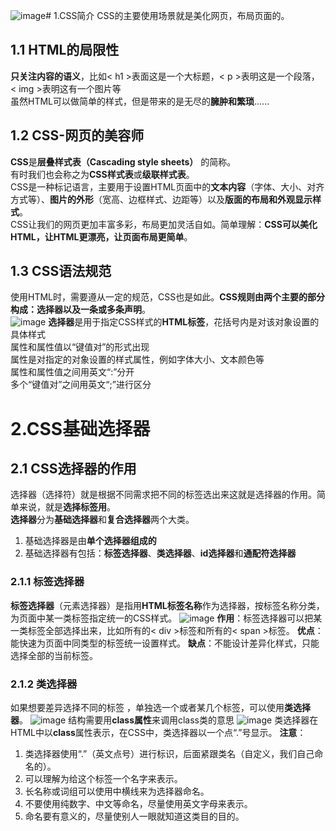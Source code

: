 ![image](https://github.com/Happy-jianghui/Frontend-Learning/assets/98568967/117970ec-c963-4715-8222-699a18d46bb5)# 1.CSS简介
CSS的主要使用场景就是美化网页，布局页面的。
## 1.1 HTML的局限性
**只关注内容的语义**，比如< h1 >表面这是一个大标题，< p >表明这是一个段落，< img >表明这有一个图片等  
虽然HTML可以做简单的样式，但是带来的是无尽的**臃肿和繁琐**......

## 1.2 CSS-网页的美容师
**CSS**是**层叠样式表（Cascading style sheets）** 的简称。  
有时我们也会称之为**CSS样式表**或**级联样式表**。  
CSS是一种标记语言，主要用于设置HTML页面中的**文本内容**（字体、大小、对齐方式等）、**图片的外形**（宽高、边框样式、边距等）以及**版面的布局和外观显示样式**。  
CSS让我们的网页更加丰富多彩，布局更加灵活自如。简单理解：**CSS可以美化HTML，让HTML更漂亮，让页面布局更简单**。

## 1.3 CSS语法规范
使用HTML时，需要遵从一定的规范，CSS也是如此。**CSS规则由两个主要的部分构成：选择器以及一条或多条声明**。  
![image](https://github.com/Happy-jianghui/Frontend-Learning/assets/98568967/337be6e1-7221-4011-8add-3c8760d993f3)
**选择器**是用于指定CSS样式的**HTML标签**，花括号内是对该对象设置的具体样式  
属性和属性值以“键值对”的形式出现  
属性是对指定的对象设置的样式属性，例如字体大小、文本颜色等  
属性和属性值之间用英文“:”分开  
多个“键值对”之间用英文“;”进行区分

# 2.CSS基础选择器
## 2.1 CSS选择器的作用
选择器（选择符）就是根据不同需求把不同的标签选出来这就是选择器的作用。简单来说，就是**选择标签用**。  
**选择器**分为**基础选择器**和**复合选择器**两个大类。
1. 基础选择器是由**单个选择器组成的**
2. 基础选择器有包括：**标签选择器**、**类选择器**、**id选择器**和**通配符选择器**

### 2.1.1 标签选择器
**标签选择器**（元素选择器）是指用**HTML标签名称**作为选择器，按标签名称分类，为页面中某一类标签指定统一的CSS样式。
![image](https://github.com/Happy-jianghui/Frontend-Learning/assets/98568967/ff290a57-d41a-4169-8f25-81e45ab29426)
**作用**：标签选择器可以把某一类标签全部选择出来，比如所有的< div >标签和所有的< span >标签。
**优点**：能快速为页面中同类型的标签统一设置样式。
**缺点**：不能设计差异化样式，只能选择全部的当前标签。

### 2.1.2 类选择器
如果想要差异选择不同的标签 ，单独选一个或者某几个标签，可以使用**类选择器**。
![image](https://github.com/Happy-jianghui/Frontend-Learning/assets/98568967/7fae0ef4-372e-4c7e-92d0-83448c771510)
结构需要用**class属性**来调用class类的意思
![image](https://github.com/Happy-jianghui/Frontend-Learning/assets/98568967/fea232ed-95bc-4073-8c2c-3e0e3b27fc5a)
类选择器在HTML中以**class**属性表示，在CSS中，类选择器以一个点“.”号显示。
**注意**：
1. 类选择器使用“.”（英文点号）进行标识，后面紧跟类名（自定义，我们自己命名的）。
2. 可以理解为给这个标签一个名字来表示。
3. 长名称或词组可以使用中横线来为选择器命名。
4. 不要使用纯数字、中文等命名，尽量使用英文字母来表示。
5. 命名要有意义的，尽量使别人一眼就知道这类目的目的。














